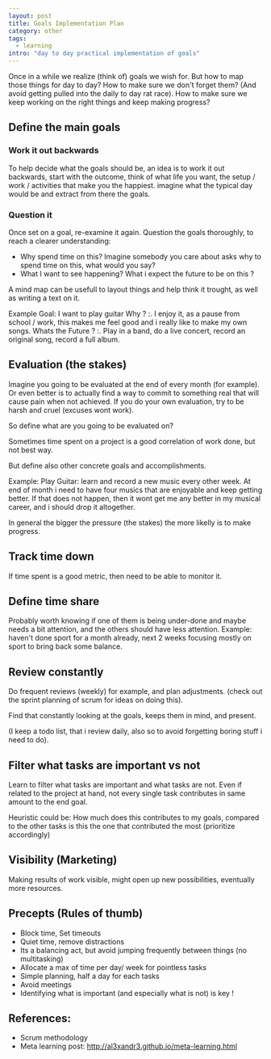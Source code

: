 ```yaml
---
layout: post
title: Goals Implementation Plan
category: other
tags:
  - learning
intro: "day to day practical implementation of goals"
---
```


Once in a while we realize (think of) goals we wish for.
But how to map those things for day to day? 
How to make sure we don't forget them? (And avoid getting pulled into the daily to day rat race).
How to make sure we keep working on the right things and keep making progress?

## Define the main goals

### Work it out backwards
To help decide what the goals should be, an idea is to work it out backwards, start with the outcome, think of what life you want, the setup / work / activities that make you the happiest. imagine what the typical day would be and extract from there the goals.

### Question it
Once set on a goal, re-examine it again. Question the goals thoroughly, to reach a clearer understanding:
- Why spend time on this? Imagine somebody you care about asks why to spend time on this, what would you say? 
- What I want to see happening? What i expect the future to be on this ?

A mind map can be usefull to layout things and help think it trought, as well as writing a text on it.

Example Goal: I want to play guitar
Why ? 
:. I enjoy it, as a pause from school / work, this makes me feel good and i really like to make my own songs.
Whats the Future ?
:. Play in a band, do a live concert, record an original song, record a full album.


## Evaluation (the stakes)

Imagine you going to be evaluated at the end of every month (for example).
Or even better is to actually find a way to commit to something real that will cause pain when not achieved.
If you do your own evaluation, try to be harsh and cruel (excuses wont work).

So define what are you going to be evaluated on?

Sometimes time spent on a project is a good correlation of work done, but not best way.

But define also other concrete goals and accomplishments.

Example:
Play Guitar: learn and record a new music every other week. At end of month i need to have four musics that are enjoyable and keep getting better. If that does not happen, then it wont get me any better in my musical career, and i should drop it altogether.

In general the bigger the pressure (the stakes) the more likelly is to make progress.

## Track time down
If time spent is a good metric, then need to be able to monitor it.

## Define time share
Probably worth knowing if one of them is being under-done and maybe needs a bit attention, and the others should have less attention.
Example: haven't done sport for a month already, next 2 weeks focusing mostly on sport to bring back some balance.

## Review constantly
Do frequent reviews (weekly) for example, and plan adjustments. (check out the sprint planning of scrum for ideas on doing this).

Find that constantly looking at the goals, keeps them in mind, and present.

(I keep a todo list, that i review daily, also so to avoid forgetting boring stuff i need to do).

## Filter what tasks are important vs not
Learn to filter what tasks are important and what tasks are not.
Even if related to the project at hand, not every single task contributes in same amount to the end goal.

Heuristic could be: How much does this contributes to my goals, compared to the other tasks is this the one that contributed the most (prioritize accordingly)

## Visibility (Marketing)
Making results of work visible, might open up new possibilities, eventually more resources.

## Precepts (Rules of thumb)

- Block time, Set timeouts
- Quiet time, remove distractions
- Its a balancing act, but avoid jumping frequently between things (no multitasking)
- Allocate a max of time per day/ week for pointless tasks
- Simple planning, half a day for each tasks
- Avoid meetings
- Identifying what is important (and especially what is not) is key !

## References:

- Scrum methodology
- Meta learning post: http://al3xandr3.github.io/meta-learning.html
